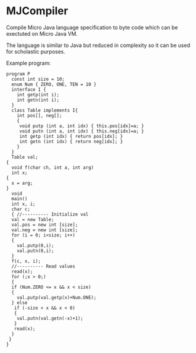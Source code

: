 # MJCompiler

Compile Micro Java language specification to byte code which can be exectuted on Micro Java VM.

The language is similar to Java but reduced in complexity so it can be used for scholastic purposes.

Example program:

```
program P
  const int size = 10;
  enum Num { ZERO, ONE, TEN = 10 }
  interface I {
    int getp(int i);
    int getn(int i);
  }
  class Table implements I{
    int pos[], neg[];
    {
     void putp (int a, int idx) { this.pos[idx]=a; }
     void putn (int a, int idx) { this.neg[idx]=a; }
     int getp (int idx) { return pos[idx]; }
     int getn (int idx) { return neg[idx]; }
    }
  }
  Table val;
{
  void f(char ch, int a, int arg)
  int x;
{
  x = arg;
}
  void
  main()
  int x, i;
  char c;
  { //‐‐‐‐‐‐‐‐‐‐ Initialize val
  val = new Table;
  val.pos = new int [size];
  val.neg = new int [size];
  for (i = 0; i<size; i++)
  {
    val.putp(0,i);
    val.putn(0,i);
  }
  f(c, x, i);
  //‐‐‐‐‐‐‐‐‐‐ Read values
  read(x);
  for (;x > 0;)
  {
  if (Num.ZERO <= x && x < size)
  {
    val.putp(val.getp(x)+Num.ONE);
  } else
   if (‐size < x && x < 0)
   {
    val.putn(val.getn(‐x)+1);
   }
   read(x);
  } 
 }
}
```
